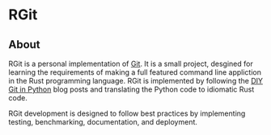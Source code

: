 # RGit

## About

RGit is a personal implementation of [Git](https://git-scm.com/). It is a small
project, desgined for learning the requirements of making a full featured
command line appliction in the Rust programming language. RGit is implemented by
following the [DIY Git in Python](https://www.leshenko.net/p/ugit/) blog posts
and translating the Python code to idiomatic Rust code.

RGit development is designed to follow best practices by implementing testing,
benchmarking, documentation, and deployment. 
